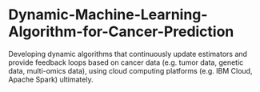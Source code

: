 # Dynamic-Machine-Learning-Algorithm-for-Cancer-Prediction
Developing dynamic algorithms that continuously update estimators and provide feedback loops based on cancer data (e.g. tumor data, genetic data, multi-omics data), using cloud computing platforms (e.g. IBM Cloud, Apache Spark) ultimately.
